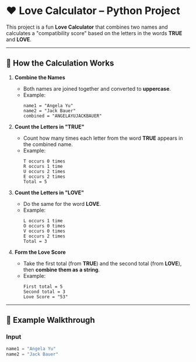 # ❤️ Love Calculator – Python Project  

This project is a fun **Love Calculator** that combines two names and calculates a "compatibility score" based on the letters in the words **TRUE** and **LOVE**.  

---

## 🧮 How the Calculation Works  

1. **Combine the Names**  
   - Both names are joined together and converted to **uppercase**.  
   - Example:  
     ```
     name1 = "Angela Yu"
     name2 = "Jack Bauer"
     combined = "ANGELAYUJACKBAUER"
     ```

2. **Count the Letters in "TRUE"**  
   - Count how many times each letter from the word **TRUE** appears in the combined name.  
   - Example:  
     ```
     T occurs 0 times  
     R occurs 1 time  
     U occurs 2 times  
     E occurs 2 times  
     Total = 5
     ```

3. **Count the Letters in "LOVE"**  
   - Do the same for the word **LOVE**.  
   - Example:  
     ```
     L occurs 1 time  
     O occurs 0 times  
     V occurs 0 times  
     E occurs 2 times  
     Total = 3
     ```

4. **Form the Love Score**  
   - Take the first total (from **TRUE**) and the second total (from **LOVE**), then **combine them as a string**.  
   - Example:  
     ```
     First total = 5
     Second total = 3
     Love Score = "53"
     ```

---

## 🎯 Example Walkthrough  

### Input  
```python
name1 = "Angela Yu"
name2 = "Jack Bauer"
